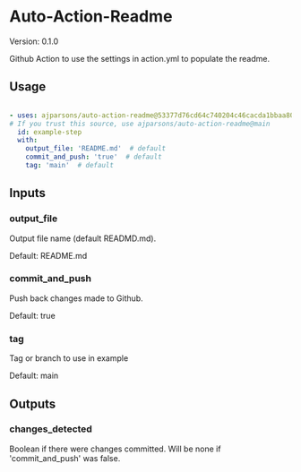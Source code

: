 # Auto-Action-Readme

Version: 0.1.0



Github Action to use the settings in action.yml to populate the readme.

## Usage

```yaml

- uses: ajparsons/auto-action-readme@53377d76cd64c740204c46cacda1bbaa800cae5f
# If you trust this source, use ajparsons/auto-action-readme@main
  id: example-step 
  with:
    output_file: 'README.md'  # default
    commit_and_push: 'true'  # default
    tag: 'main'  # default

```


## Inputs

### output_file



Output file name (default READMD.md).

Default: README.md


### commit_and_push



Push back changes made to Github.

Default: true


### tag



Tag or branch to use in example

Default: main




## Outputs

### changes_detected

Boolean if there were changes committed. Will be none if 'commit_and_push' was false.


